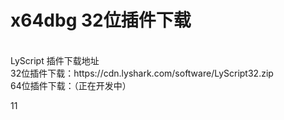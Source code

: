 # x64dbg 32位插件下载

<br>
LyScript 插件下载地址
<br>
32位插件下载：https://cdn.lyshark.com/software/LyScript32.zip
<br>
64位插件下载：（正在开发中）
























11
